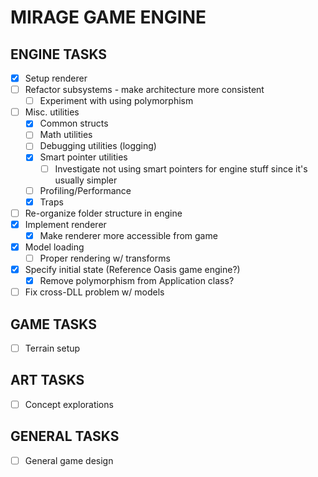 # MIRAGE GAME ENGINE

## ENGINE TASKS

- [x] Setup renderer
- [ ] Refactor subsystems - make architecture more consistent
  - [ ] Experiment with using polymorphism
- [ ] Misc. utilities
  - [x] Common structs
  - [ ] Math utilities
  - [ ] Debugging utilities (logging)
  - [x] Smart pointer utilities
    - [ ] Investigate not using smart pointers for engine stuff since it's usually simpler
  - [ ] Profiling/Performance
  - [x] Traps
- [ ] Re-organize folder structure in engine
- [x] Implement renderer
  - [x] Make renderer more accessible from game
- [x] Model loading
  - [ ] Proper rendering w/ transforms
- [x] Specify initial state (Reference Oasis game engine?)
  - [x] Remove polymorphism from Application class?
- [ ] Fix cross-DLL problem w/ models

## GAME TASKS

- [ ] Terrain setup

## ART TASKS

- [ ] Concept explorations

## GENERAL TASKS

- [ ] General game design